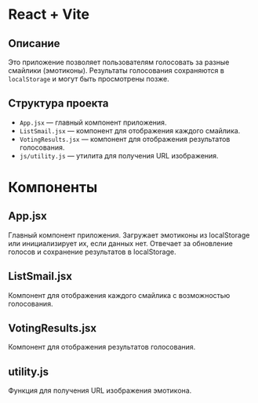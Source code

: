 # React + Vite

## Описание

Это приложение позволяет пользователям голосовать за разные смайлики (эмотиконы). Результаты голосования сохраняются в `localStorage` и могут быть просмотрены позже.

## Структура проекта

- `App.jsx` — главный компонент приложения.
- `ListSmail.jsx` — компонент для отображения каждого смайлика.
- `VotingResults.jsx` — компонент для отображения результатов голосования.
- `js/utility.js` — утилита для получения URL изображения.

# Компоненты

## App.jsx
Главный компонент приложения. Загружает эмотиконы из localStorage или инициализирует их, если данных нет. Отвечает за обновление голосов и сохранение результатов в localStorage.

## ListSmail.jsx
Компонент для отображения каждого смайлика с возможностью голосования.

## VotingResults.jsx
Компонент для отображения результатов голосования.

## utility.js
Функция для получения URL изображения эмотикона.
